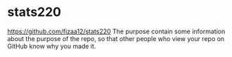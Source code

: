 # stats220
https://github.com/fizaa12/stats220
The purpose contain some information about the purpose of the repo, so that other people who view your repo on GitHub know why you made it.

